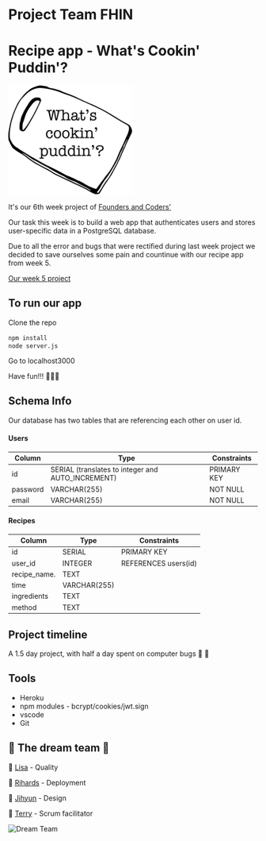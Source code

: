 # Project Team FHIN


# Recipe app - What's Cookin' Puddin'?

<img src="public/images/logo.png" alt="logo image" width="250rem">

It's our 6th week project of [Founders and Coders'](https://www.foundersandcoders.com/) 

Our task this week is to build a web app that authenticates users and stores user-specific data in a PostgreSQL database.


Due to all the error and bugs that were rectified during last week project we decided to save ourselves some pain and countinue with our recipe app from week 5.

[Our week 5 project](https://github.com/fac20/week5-FHIN)


## To run our app

Clone the repo


``` 
npm install
node server.js 
```

Go to localhost3000

Have fun!!! 🥳🥳🥳


## Schema Info

Our database has two tables that are referencing each other on user id.

#### Users

| Column     | Type                                              | Constraints |
| ---------- | ------------------------------------------------- | ----------- |
| id         | SERIAL (translates to integer and AUTO_INCREMENT) | PRIMARY KEY |
| password   | VARCHAR(255)                                      | NOT NULL    |
| email      | VARCHAR(255)                                      | NOT NULL


#### Recipes

| Column       | Type        | Constraints          |
| ------------ | ----------- | -------------------- |
| id           | SERIAL      | PRIMARY KEY          |
| user_id      | INTEGER     | REFERENCES users(id) |
| recipe_name. | TEXT        |                      |
| time         | VARCHAR(255)|                      |
| ingredients  | TEXT        |                      |
| method       | TEXT        |



## Project timeline

A 1.5 day project, with half a day spent on computer bugs :bug: :bug: 


## Tools

- Heroku
- npm modules - bcrypt/cookies/jwt.sign 
- vscode
- Git



## 🦄 The dream team 🦄

🌟 [Lisa](https://github.com/LiCern) - Quality

🌟 [Rihards](https://github.com/RihardsJ) - Deployment

🌟 [Jihyun](https://github.com/Jihyun-Janghttps://github.com/Jihyun-Jang) - Design

🌟 [Terry](https://github.com/RunGT) - Scrum facilitator

![Dream Team](https://media.giphy.com/media/Q7vMieVa8cK0FgKqlr/giphy.gif)
